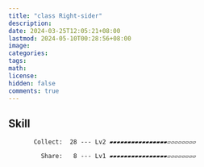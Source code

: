 ```yaml
---
title: "class Right-sider"
description: 
date: 2024-03-25T12:05:21+08:00
lastmod: 2024-05-10T00:28:56+08:00
image: 
categories: 
tags: 
math: 
license: 
hidden: false
comments: true
---
```

## Skill

           Collect:  28 --- Lv2 ▰▰▰▰▰▰▰▰▰▰▰▰▰▰▰▰▱▱▱▱▱▱▱▱

             Share:   8 --- Lv1 ▰▰▰▰▰▰▰▰▰▰▰▰▰▰▰▰▱▱▱▱▱▱▱▱

